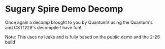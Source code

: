 # Sugary Spire Demo Decomp 

Once again a decomp brought to you by QuantumV using the Quantum's and CST1229's decompiler! have fun!


Note: This uses no leaks and is fully based on the public demo and the 2-26 build
